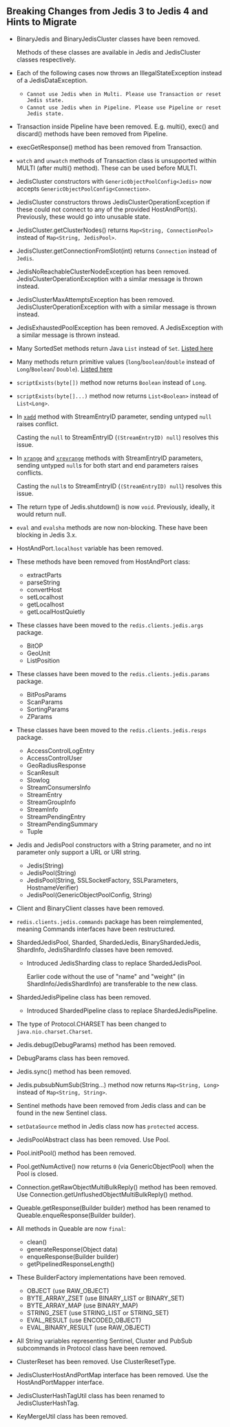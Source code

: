 ## Breaking Changes from Jedis 3 to Jedis 4 and Hints to Migrate

- BinaryJedis and BinaryJedisCluster classes have been removed.

  Methods of these classes are available in Jedis and JedisCluster classes respectively.

- Each of the following cases now throws an IllegalStateException instead of a JedisDataException.
  - `Cannot use Jedis when in Multi. Please use Transaction or reset Jedis state.`
  - `Cannot use Jedis when in Pipeline. Please use Pipeline or reset Jedis state.`

- Transaction inside Pipeline have been removed. E.g. multi(), exec() and discard() methods have
  been removed from Pipeline.

- execGetResponse() method has been removed from Transaction.

- `watch` and `unwatch` methods of Transaction class is unsupported within MULTI (after
  multi() method). These can be used before MULTI.

- JedisCluster constructors with `GenericObjectPoolConfig<Jedis>` now accepts
  `GenericObjectPoolConfig<Connection>`.

- JedisCluster constructors throws JedisClusterOperationException if these could not connect to any
  of the provided HostAndPort(s). Previously, these would go into unusable state.

- JedisCluster.getClusterNodes() returns `Map<String, ConnectionPool>` instead of
  `Map<String, JedisPool>`.

- JedisCluster.getConnectionFromSlot(int) returns `Connection` instead of `Jedis`.

- JedisNoReachableClusterNodeException has been removed. JedisClusterOperationException with a
  similar message is thrown instead.

- JedisClusterMaxAttemptsException has been removed. JedisClusterOperationException with with a
  similar message is thrown instead.

- JedisExhaustedPoolException has been removed. A JedisException with a similar message is thrown
  instead.

- Many SortedSet methods return Java `List` instead of `Set`. [Listed here](3to4-zset-list.md)

- Many methods return primitive values (`long`/`boolean`/`double` instead of `Long`/`Boolean`/
  `Double`). [Listed here](3to4-primitives.md)

- `scriptExists(byte[])` method now returns `Boolean` instead of `Long`.

- `scriptExists(byte[]...)` method now returns `List<Boolean>` instead of `List<Long>`.

- In [`xadd`](https://redis.io/commands/XADD) method with StreamEntryID parameter, sending untyped
  `null` raises conflict.

  Casting the `null` to StreamEntryID (`(StreamEntryID) null`) resolves this issue.

- In [`xrange`](https://redis.io/commands/XRANGE) and
  [`xrevrange`](https://redis.io/commands/xrevrange) methods with StreamEntryID parameters, sending
  untyped `null`s for both start and end parameters raises conflicts.

  Casting the `null`s to StreamEntryID (`(StreamEntryID) null`) resolves this issue.

- The return type of Jedis.shutdown() is now `void`. Previously, ideally, it would return null.

- `eval` and `evalsha` methods are now non-blocking. These have been blocking in Jedis 3.x.

- HostAndPort.`localhost` variable has been removed.

- These methods have been removed from HostAndPort class:
  - extractParts
  - parseString
  - convertHost
  - setLocalhost
  - getLocalhost
  - getLocalHostQuietly

- These classes have been moved to the `redis.clients.jedis.args` package.
  - BitOP
  - GeoUnit
  - ListPosition

- These classes have been moved to the `redis.clients.jedis.params` package.
  - BitPosParams
  - ScanParams
  - SortingParams
  - ZParams

- These classes have been moved to the `redis.clients.jedis.resps` package.
  - AccessControlLogEntry
  - AccessControlUser
  - GeoRadiusResponse
  - ScanResult
  - Slowlog
  - StreamConsumersInfo
  - StreamEntry
  - StreamGroupInfo
  - StreamInfo
  - StreamPendingEntry
  - StreamPendingSummary
  - Tuple

- Jedis and JedisPool constructors with a String parameter, and no int parameter only support a URL
  or URI string.
  - Jedis(String)
  - JedisPool(String)
  - JedisPool(String, SSLSocketFactory, SSLParameters, HostnameVerifier)
  - JedisPool(GenericObjectPoolConfig<Jedis>, String)

- Client and BinaryClient classes have been removed.

- `redis.clients.jedis.commands` package has been reimplemented, meaning Commands interfaces have
  been restructured.

- ShardedJedisPool, Sharded, ShardedJedis, BinaryShardedJedis, ShardInfo, JedisShardInfo classes
  have been removed.
  - Introduced JedisSharding class to replace ShardedJedisPool.

    Earlier code without the use of "name" and "weight" (in ShardInfo/JedisShardInfo) are
    transferable to the new class.

- ShardedJedisPipeline class has been removed.
  - Introduced ShardedPipeline class to replace ShardedJedisPipeline.

- The type of Protocol.CHARSET has been changed to `java.nio.charset.Charset`.

- Jedis.debug(DebugParams) method has been removed.

- DebugParams class has been removed.

- Jedis.sync() method has been removed.

- Jedis.pubsubNumSub(String...) method now returns `Map<String, Long>` instead of
  `Map<String, String>`.

- Sentinel methods have been removed from Jedis class and can be found in the new Sentinel class.

- `setDataSource` method in Jedis class now has `protected` access.

- JedisPoolAbstract class has been removed. Use Pool<Jedis>.

- Pool.initPool() method has been removed.

- Pool.getNumActive() now returns `0` (via GenericObjectPool) when the Pool is closed.

- Connection.getRawObjectMultiBulkReply() method has been removed. Use
  Connection.getUnflushedObjectMultiBulkReply() method.

- Queable.getResponse(Builder<T> builder) method has been renamed to
  Queable.enqueResponse(Builder<T> builder).

- All methods in Queable are now `final`:
  - clean()
  - generateResponse(Object data)
  - enqueResponse(Builder<T> builder)
  - getPipelinedResponseLength()

- These BuilderFactory implementations have been removed.
  - OBJECT (use RAW_OBJECT)
  - BYTE_ARRAY_ZSET (use BINARY_LIST or BINARY_SET)
  - BYTE_ARRAY_MAP (use BINARY_MAP)
  - STRING_ZSET (use STRING_LIST or STRING_SET)
  - EVAL_RESULT (use ENCODED_OBJECT)
  - EVAL_BINARY_RESULT (use RAW_OBJECT)

- All String variables representing Sentinel, Cluster and PubSub subcommands in Protocol class
  have been removed.

- ClusterReset has been removed. Use ClusterResetType.

- JedisClusterHostAndPortMap interface has been removed. Use the HostAndPortMapper interface.

- JedisClusterHashTagUtil class has been renamed to JedisClusterHashTag.

- KeyMergeUtil class has been removed.

